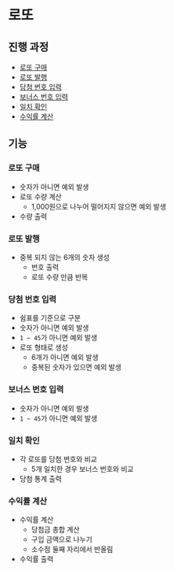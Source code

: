 # 로또

## 진행 과정

- [로또 구매](#로또-구매)
- [로또 발행](#로또-발행)
- [당첨 번호 입력](#당첨-번호-입력)
- [보너스 번호 입력](#보너스-번호-입력)
- [일치 확인](#일치-확인)
- [수익률 계산](#수익률-계산)

## 기능

### 로또 구매

- 숫자가 아니면 예외 발생
- 로또 수량 계산
  - 1,000원으로 나누어 떨어지지 않으면 예외 발생
- 수량 출력

### 로또 발행

- 중복 되지 않는 6개의 숫자 생성
  - 번호 출력
  - 로또 수량 만큼 반복

### 당첨 번호 입력

- 쉼표를 기준으로 구분
- 숫자가 아니면 예외 발생
- `1 ~ 45`가 아니면 예외 발생
- 로또 형태로 생성
  - 6개가 아니면 예외 발생
  - 중복된 숫자가 있으면 예외 발생

### 보너스 번호 입력

- 숫자가 아니면 예외 발생
- `1 ~ 45`가 아니면 예외 발생

### 일치 확인

- 각 로또를 당첨 번호와 비교
  - 5개 일치한 경우 보너스 번호와 비교
- 당첨 통계 출력

### 수익률 계산

- 수익률 계산
  - 당첨금 총합 계산
  - 구입 금액으로 나누기
  - 소수점 둘째 자리에서 반올림
- 수익률 출력